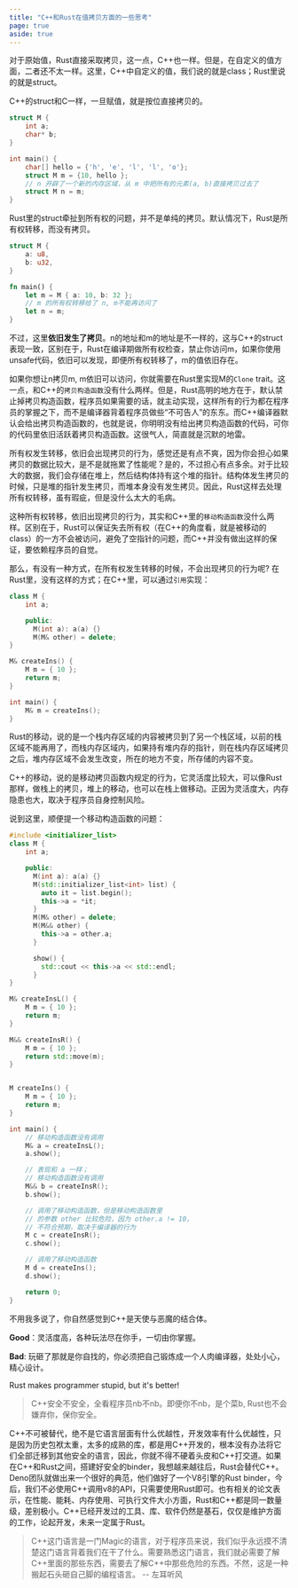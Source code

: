```yaml
---
title: "C++和Rust在值拷贝方面的一些思考"
page: true
aside: true
---
```



对于原始值，Rust直接采取拷贝，这一点，C++也一样。但是，在自定义的值方面，二者还不太一样。这里，C++中自定义的值，我们说的就是class；Rust里说的就是struct。 

C++的struct和C一样，一旦赋值，就是按位直接拷贝的。
```cpp
struct M {
    int a;
    char* b;
}

int main() {
    char[] hello = {'h', 'e', 'l', 'l', 'o'};
    struct M m = {10, hello };
    // n 开辟了一个新的内存区域，从 m 中把所有的元素(a, b)直接拷贝过去了
    struct M n = m;
}
```

Rust里的struct牵扯到所有权的问题，并不是单纯的拷贝。默认情况下，Rust是所有权转移，而没有拷贝。
```rs
struct M {
    a: u8,
    b: u32,
}

fn main() {
    let m = M { a: 10, b: 32 };
    // m 的所有权转移给了 n, m不能再访问了
    let n = m;
}
```
不过，这里**依旧发生了拷贝**。n的地址和m的地址是不一样的，这与C++的struct表现一致，区别在于，Rust在编译期做所有权检查，禁止你访问m，如果你使用unsafe代码，依旧可以发现，即便所有权转移了，m的值依旧存在。

如果你想让n拷贝m, m依旧可以访问，你就需要在Rust里实现M的`Clone` trait。这一点，和C++的`拷贝构造函数`没有什么两样。但是，Rust高明的地方在于，默认禁止掉拷贝构造函数，程序员如果需要的话，就主动实现，这样所有的行为都在程序员的掌握之下，而不是编译器背着程序员做些“不可告人”的东东。而C++编译器默认会给出拷贝构造函数的，也就是说，你明明没有给出拷贝构造函数的代码，可你的代码里依旧活跃着拷贝构造函数。这很气人，简直就是沉默的地雷。

所有权发生转移，依旧会出现拷贝的行为，感觉还是有点不爽，因为你会担心如果拷贝的数据比较大，是不是就拖累了性能呢？是的，不过担心有点多余。对于比较大的数据，我们会存储在堆上，然后结构体持有这个堆的指针。结构体发生拷贝的时候，只是堆的指针发生拷贝，而堆本身没有发生拷贝。因此，Rust这样去处理所有权转移，虽有瑕疵，但是没什么太大的毛病。

这种所有权转移，依旧出现拷贝的行为，其实和C++里的`移动构造函数`没什么两样。区别在于，Rust可以保证失去所有权（在C++的角度看，就是被移动的class）的一方不会被访问，避免了空指针的问题，而C++并没有做出这样的保证，要依赖程序员的自觉。


那么，有没有一种方式，在所有权发生转移的时候，不会出现拷贝的行为呢? 在Rust里，没有这样的方式；在C++里，可以通过`引用`实现：
```cpp
class M {
    int a;

    public:
      M(int a): a(a) {}
      M(M& other) = delete;
}

M& createIns() {
    M m = { 10 };
    return m;
} 

int main() {
    M& m = createIns();
}
```

Rust的移动，说的是一个栈内存区域的内容被拷贝到了另一个栈区域，以前的栈区域不能再用了，而栈内存区域内，如果持有堆内存的指针，则在栈内存区域拷贝之后，堆内存区域不会发生改变，所在的地方不变，所存储的内容不变。

C++的移动，说的是移动拷贝函数内规定的行为，它灵活度比较大，可以像Rust那样，做栈上的拷贝，堆上的移动，也可以在栈上做移动。正因为灵活度大，内存隐患也大，取决于程序员自身控制风险。

说到这里，顺便提一个移动构造函数的问题：
```cpp
#include <initializer_list>
class M {
    int a;

    public:
      M(int a): a(a) {}
      M(std::initializer_list<int> list) {
        auto it = list.begin();
        this->a = *it;
      }
      M(M& other) = delete;
      M(M&& other) {
        this->a = other.a;
      }

      show() {
        std::cout << this->a << std::endl;
      }
}

M& createInsL() {
    M m = { 10 };
    return m;
}

M&& createInsR() {
    M m = { 10 };
    return std::move(m);
}


M createIns() {
    M m = { 10 };
    return m;
}

int main() {
    // 移动构造函数没有调用
    M& a = createInsL();
    a.show();

    // 表现和 a 一样；
    // 移动构造函数没有调用
    M&& b = createInsR();
    b.show();

    // 调用了移动构造函数，但是移动构造函数里
    // 的参数 other 比较危险，因为 other.a != 10，
    // 不符合预期，取决于编译器的行为
    M c = createInsR();
    c.show();

    // 调用了移动构造函数
    M d = createIns();
    d.show();

    return 0;
}
```

不用我多说了，你自然感觉到C++是天使与恶魔的结合体。

**Good**：灵活度高，各种玩法尽在你手，一切由你掌握。

**Bad**: 玩砸了那就是你自找的，你必须把自己锻炼成一个人肉编译器，处处小心，精心设计。

Rust makes programmer stupid, but it's better!
> C++安全不安全，全看程序员nb不nb。即便你不nb，是个菜b, Rust也不会嫌弃你，保你安全。

C++不可被替代，绝不是它语言层面有什么优越性，开发效率有什么优越性，只是因为历史包袱太重，太多的成熟的库，都是用C++开发的，根本没有办法将它们全部迁移到其他安全的语言，因此，你就不得不硬着头皮和C++打交道。如果在C++和Rust之间，搭建好安全的binder，我想越来越往后，Rust会替代C++。Deno团队就做出来一个很好的典范，他们做好了一个V8引擎的Rust binder，今后，我们不必使用C++调用v8的API，只需要使用Rust即可。也有相关的论文表示，在性能、能耗、内存使用、可执行文件大小方面，Rust和C++都是同一数量级，差别极小。C++已经开发过的工具、库、软件仍然是基石，仅仅是维护方面的工作，论起开发，未来一定属于Rust。

> C++这门语言是一门Magic的语言，对于程序员来说，我们似乎永远摸不清楚这门语言背着我们在干了什么。需要熟悉这门语言，我们就必需要了解C++里面的那些东西，需要去了解C++中那些危险的东西。不然，这是一种搬起石头砸自己脚的编程语言。
> -- 左耳听风



